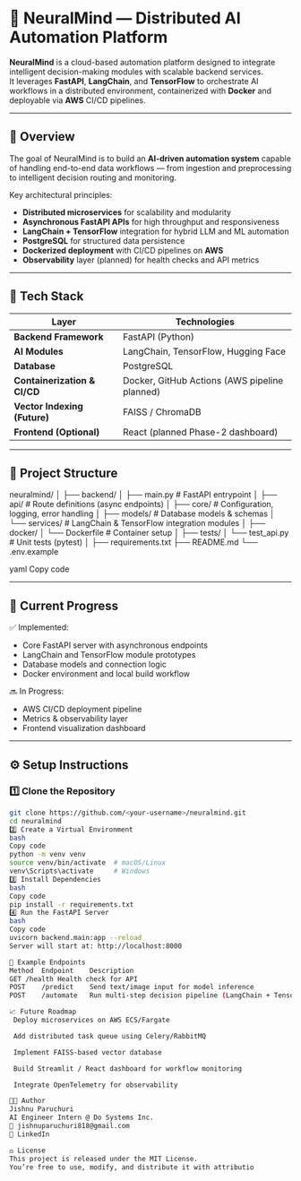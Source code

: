 # 🧠 NeuralMind — Distributed AI Automation Platform

**NeuralMind** is a cloud-based automation platform designed to integrate intelligent decision-making modules with scalable backend services.  
It leverages **FastAPI**, **LangChain**, and **TensorFlow** to orchestrate AI workflows in a distributed environment, containerized with **Docker** and deployable via **AWS** CI/CD pipelines.

---

## 🚀 Overview

The goal of NeuralMind is to build an **AI-driven automation system** capable of handling end-to-end data workflows — from ingestion and preprocessing to intelligent decision routing and monitoring.

Key architectural principles:
- **Distributed microservices** for scalability and modularity  
- **Asynchronous FastAPI APIs** for high throughput and responsiveness  
- **LangChain + TensorFlow** integration for hybrid LLM and ML automation  
- **PostgreSQL** for structured data persistence  
- **Dockerized deployment** with CI/CD pipelines on **AWS**  
- **Observability** layer (planned) for health checks and API metrics

---

## 🧩 Tech Stack

| Layer | Technologies |
|-------|---------------|
| **Backend Framework** | FastAPI (Python) |
| **AI Modules** | LangChain, TensorFlow, Hugging Face |
| **Database** | PostgreSQL |
| **Containerization & CI/CD** | Docker, GitHub Actions (AWS pipeline planned) |
| **Vector Indexing (Future)** | FAISS / ChromaDB |
| **Frontend (Optional)** | React (planned Phase-2 dashboard) |

---

## 📂 Project Structure

neuralmind/
│
├── backend/
│ ├── main.py # FastAPI entrypoint
│ ├── api/ # Route definitions (async endpoints)
│ ├── core/ # Configuration, logging, error handling
│ ├── models/ # Database models & schemas
│ └── services/ # LangChain & TensorFlow integration modules
│
├── docker/
│ └── Dockerfile # Container setup
│
├── tests/
│ └── test_api.py # Unit tests (pytest)
│
├── requirements.txt
├── README.md
└── .env.example

yaml
Copy code

---

## 🧪 Current Progress

✅ Implemented:
- Core FastAPI server with asynchronous endpoints  
- LangChain and TensorFlow module prototypes  
- Database models and connection logic  
- Docker environment and local build workflow  

🔜 In Progress:
- AWS CI/CD deployment pipeline  
- Metrics & observability layer  
- Frontend visualization dashboard  

---

## ⚙️ Setup Instructions

### 1️⃣ Clone the Repository
```bash
git clone https://github.com/<your-username>/neuralmind.git
cd neuralmind
2️⃣ Create a Virtual Environment
bash
Copy code
python -m venv venv
source venv/bin/activate  # macOS/Linux
venv\Scripts\activate     # Windows
3️⃣ Install Dependencies
bash
Copy code
pip install -r requirements.txt
4️⃣ Run the FastAPI Server
bash
Copy code
uvicorn backend.main:app --reload
Server will start at: http://localhost:8000

🧠 Example Endpoints
Method	Endpoint	Description
GET	/health	Health check for API
POST	/predict	Send text/image input for model inference
POST	/automate	Run multi-step decision pipeline (LangChain + TensorFlow)

📈 Future Roadmap
 Deploy microservices on AWS ECS/Fargate

 Add distributed task queue using Celery/RabbitMQ

 Implement FAISS-based vector database

 Build Streamlit / React dashboard for workflow monitoring

 Integrate OpenTelemetry for observability

🧑‍💻 Author
Jishnu Paruchuri
AI Engineer Intern @ Do Systems Inc.
📧 jishnuparuchuri818@gmail.com
🔗 LinkedIn

⚖️ License
This project is released under the MIT License.
You’re free to use, modify, and distribute it with attributio
